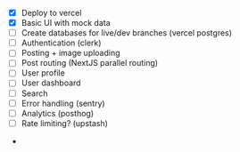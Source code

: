 - [x] Deploy to vercel
- [x] Basic UI with mock data
- [ ] Create databases for live/dev branches (vercel postgres)
- [ ] Authentication (clerk)
- [ ] Posting + image uploading
- [ ] Post routing (NextJS parallel routing)
- [ ] User profile
- [ ] User dashboard
- [ ] Search
- [ ] Error handling (sentry)
- [ ] Analytics (posthog)
- [ ] Rate limiting? (upstash)
- 